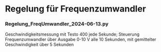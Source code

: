 # Regelung für Frequenzumwandler 

### Regelung_FreqUmwandler_2024-06-13.py
Geschwindigkeitsmessung mit Testo 400 jede Sekunde;
Steuerung Frequenzumwandler über Ausgabe 0-10 V alle 10 Sekunden, mit gemittelter Geschwindigkeit über 5 Sekunden 
